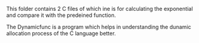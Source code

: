 This folder contains 2 C files of which ine is for calculating the exponential and compare it with the predeined function.

The Dynamicfunc is a program which helps in understanding the dunamic allocation process of the C language better.